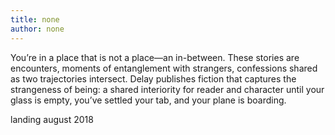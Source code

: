 ```yaml
---
title: none
author: none
---
```


You’re in a place that is not a place—an in-between. These stories are encounters, moments of entanglement with strangers, confessions shared as two trajectories intersect. Delay publishes fiction that captures the strangeness of being: a shared interiority for reader and character until your glass is empty, you’ve settled your tab, and your plane is boarding.

landing august 2018
